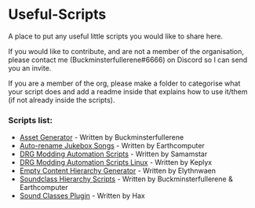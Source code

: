 # Useful-Scripts
A place to put any useful little scripts you would like to share here.

If you would like to contribute, and are not a member of the organisation, please contact me (Buckminsterfullerene#6666) on Discord so I can send you an invite.

If you are a member of the org, please make a folder to categorise what your script does and add a readme inside that explains how to use it/them (if not already inside the scripts).

### Scripts list:
* [Asset Generator](https://github.com/DRG-Modding/Useful-Scripts/tree/main/Asset%20Generator) - Written by Buckminsterfullerene
* [Auto-rename Jukebox Songs](https://github.com/DRG-Modding/Useful-Scripts/tree/main/Auto-rename%20Jukebox%20Songs) - Written by Earthcomputer
* [DRG Modding Automation Scripts](https://github.com/DRG-Modding/Useful-Scripts/tree/main/DRGModdingAutomationScripts) - Written by Samamstar
* [DRG Modding Automation Scripts Linux](https://github.com/DRG-Modding/Useful-Scripts/tree/main/DRGModdingAutomationScriptsLinux) - Written by Keplyx
* [Empty Content Hierarchy Generator](https://github.com/DRG-Modding/Useful-Scripts/tree/main/Empty%20Content%20Hierarchy%20Generator) - Written by Elythnwaen
* [Soundclass Hierarchy Scripts](https://github.com/DRG-Modding/Useful-Scripts/tree/main/Soundclass%20Hierarchy) - Written by Buckminsterfullerene & Earthcomputer
* [Sound Classes Plugin](https://github.com/DRG-Modding/Useful-Scripts/tree/main/Soundclass%20Hierarchy/TheSoundClassers) - Written by Hax

